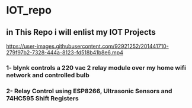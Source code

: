 # IOT_repo

## in This Repo i will enlist my IOT Projects 

https://user-images.githubusercontent.com/92921252/201441710-279f97b2-7328-444a-8123-fd518b41b8e6.mp4



### 1- blynk controls a 220 vac 2 relay module over my home wifi network and controlled bulb
### 2- Relay Control using ESP8266, Ultrasonic Sensors and 74HC595 Shift Registers
